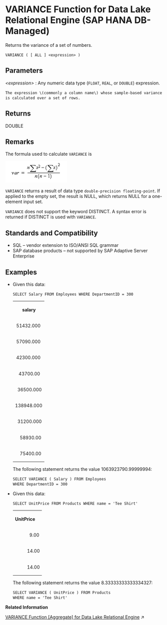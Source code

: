 <!-- loio974f709b109d4fb1bfe049dc4b05d7de -->

# VARIANCE Function for Data Lake Relational Engine \(SAP HANA DB-Managed\)

Returns the variance of a set of numbers.



```
VARIANCE ( [ ALL ] <expression> )
```



<a name="loio974f709b109d4fb1bfe049dc4b05d7de__section_s1m_t2v_vrb"/>

## Parameters

 *<expression\>*
 :   Any numeric data type \(`FLOAT`, `REAL`, or `DOUBLE`\) expression.

    The expression \(commonly a column name\) whose sample-based variance is calculated over a set of rows.

 

<a name="loio974f709b109d4fb1bfe049dc4b05d7de__section_rxb_52v_vrb"/>

## Returns

DOUBLE



<a name="loio974f709b109d4fb1bfe049dc4b05d7de__section_i5n_52v_vrb"/>

## Remarks

The formula used to calculate `VARIANCE` is

![The formula used by the VARIANCE function to calculate variance is var equals n times the sum of x squared minus the sum of x squared divided by n times n minus one](images/variance_gif_a16f632.gif)

`VARIANCE` returns a result of data type `double-precision floating-point`. If applied to the empty set, the result is NULL, which returns NULL for a one-element input set.

`VARIANCE` does not support the keyword DISTINCT. A syntax error is returned if DISTINCT is used with `VARIANCE`.



<a name="loio974f709b109d4fb1bfe049dc4b05d7de__section_srl_v2v_vrb"/>

## Standards and Compatibility

-   SQL – vendor extension to ISO/ANSI SQL grammar
-   SAP database products – not supported by SAP Adaptive Server Enterprise



<a name="loio974f709b109d4fb1bfe049dc4b05d7de__section_mcc_w2v_vrb"/>

## Examples

-   Given this data:

    ```
    SELECT Salary FROM Employees WHERE DepartmentID = 300
    ```


    <table>
    <tr>
    <th valign="top" rowspan="1">

          salary


    
    </th>
    </tr>
    <tr>
    <td valign="top" rowspan="1">

     51432.000


    
    </td>
    </tr>
    <tr>
    <td valign="top" rowspan="1">

     57090.000


    
    </td>
    </tr>
    <tr>
    <td valign="top" rowspan="1">

     42300.000


    
    </td>
    </tr>
    <tr>
    <td valign="top" rowspan="1">

       43700.00


    
    </td>
    </tr>
    <tr>
    <td valign="top" rowspan="1">

      36500.000


    
    </td>
    </tr>
    <tr>
    <td valign="top" rowspan="1">

    138948.000


    
    </td>
    </tr>
    <tr>
    <td valign="top" rowspan="1">

      31200.000


    
    </td>
    </tr>
    <tr>
    <td valign="top" rowspan="1">

        58930.00


    
    </td>
    </tr>
    <tr>
    <td valign="top" rowspan="1">

        75400.00


    
    </td>
    </tr>
    </table>
    
    The following statement returns the value 1063923790.99999994:

    ```
    SELECT VARIANCE ( Salary ) FROM Employees
    WHERE DepartmentID = 300
    ```

-   Given this data:

    ```
    SELECT UnitPrice FROM Products WHERE name = 'Tee Shirt'
    ```


    <table>
    <tr>
    <th valign="top" rowspan="1">

    UnitPrice


    
    </th>
    </tr>
    <tr>
    <td valign="top" rowspan="1">

                9.00


    
    </td>
    </tr>
    <tr>
    <td valign="top" rowspan="1">

              14.00


    
    </td>
    </tr>
    <tr>
    <td valign="top" rowspan="1">

              14.00


    
    </td>
    </tr>
    </table>
    
    The following statement returns the value 8.33333333333334327:

    ```
    SELECT VARIANCE ( UnitPrice ) FROM Products
    WHERE name = 'Tee Shirt'
    ```


**Related Information**  


[VARIANCE Function [Aggregate] for Data Lake Relational Engine](https://help.sap.com/viewer/19b3964099384f178ad08f2d348232a9/2023_1_QRC/en-US/a58fdc8684f210158b82f182e03b637a.html "Returns the variance of a set of numbers.") :arrow_upper_right:

